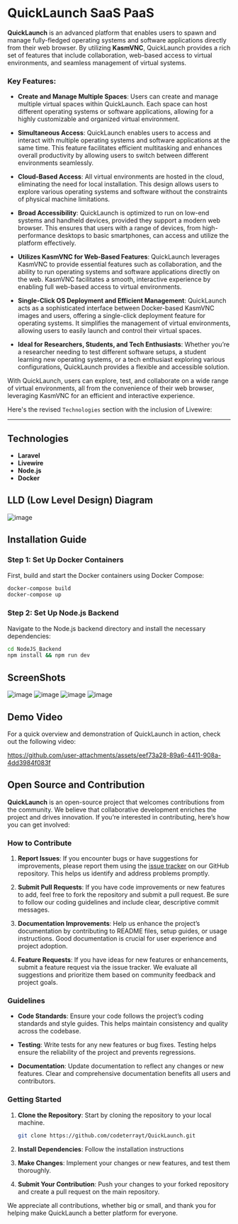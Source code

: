 # QuickLaunch SaaS PaaS
**QuickLaunch** is an advanced platform that enables users to spawn and manage fully-fledged operating systems and software applications directly from their web browser. By utilizing **KasmVNC**, QuickLaunch provides a rich set of features that include collaboration, web-based access to virtual environments, and seamless management of virtual systems.

### Key Features:

- **Create and Manage Multiple Spaces**: Users can create and manage multiple virtual spaces within QuickLaunch. Each space can host different operating systems or software applications, allowing for a highly customizable and organized virtual environment.

- **Simultaneous Access**: QuickLaunch enables users to access and interact with multiple operating systems and software applications at the same time. This feature facilitates efficient multitasking and enhances overall productivity by allowing users to switch between different environments seamlessly.

- **Cloud-Based Access**: All virtual environments are hosted in the cloud, eliminating the need for local installation. This design allows users to explore various operating systems and software without the constraints of physical machine limitations.

- **Broad Accessibility**: QuickLaunch is optimized to run on low-end systems and handheld devices, provided they support a modern web browser. This ensures that users with a range of devices, from high-performance desktops to basic smartphones, can access and utilize the platform effectively.

- **Utilizes KasmVNC for Web-Based Features**: QuickLaunch leverages KasmVNC to provide essential features such as collaboration, and the ability to run operating systems and software applications directly on the web. KasmVNC facilitates a smooth, interactive experience by enabling full web-based access to virtual environments.

- **Single-Click OS Deployment and Efficient Management**: QuickLaunch acts as a sophisticated interface between Docker-based KasmVNC images and users, offering a single-click deployment feature for operating systems. It simplifies the management of virtual environments, allowing users to easily launch and control their virtual spaces.

- **Ideal for Researchers, Students, and Tech Enthusiasts**: Whether you’re a researcher needing to test different software setups, a student learning new operating systems, or a tech enthusiast exploring various configurations, QuickLaunch provides a flexible and accessible solution.

With QuickLaunch, users can explore, test, and collaborate on a wide range of virtual environments, all from the convenience of their web browser, leveraging KasmVNC for an efficient and interactive experience.

Here's the revised `Technologies` section with the inclusion of Livewire:

---

## Technologies

- **Laravel**
- **Livewire**
- **Node.js**
- **Docker**

## LLD (Low Level Design) Diagram
![image](https://github.com/user-attachments/assets/aae8e9be-f748-4030-9c21-0aa43f2c3a8a)


## Installation Guide

### Step 1: Set Up Docker Containers

First, build and start the Docker containers using Docker Compose:

```bash
docker-compose build
docker-compose up
```

### Step 2: Set Up Node.js Backend

Navigate to the Node.js backend directory and install the necessary dependencies:

```bash
cd NodeJS_Backend
npm install && npm run dev
```

## ScreenShots 
![image](https://github.com/user-attachments/assets/eca2878b-bd9c-4610-b0a5-b0c483a4723c)
![image](https://github.com/user-attachments/assets/b83044af-461e-417d-a402-b5d44804509f)
![image](https://github.com/user-attachments/assets/52da08df-d8aa-4b00-a4ea-6484a99f673d)
![image](https://github.com/user-attachments/assets/85588907-c887-4e86-b4aa-526138fd53a3)



## Demo Video
For a quick overview and demonstration of QuickLaunch in action, check out the following video:


https://github.com/user-attachments/assets/eef73a28-89a6-4411-908a-4dd3984f083f





## Open Source and Contribution

**QuickLaunch** is an open-source project that welcomes contributions from the community. We believe that collaborative development enriches the project and drives innovation. If you’re interested in contributing, here’s how you can get involved:

### How to Contribute

1. **Report Issues**: If you encounter bugs or have suggestions for improvements, please report them using the [issue tracker](#) on our GitHub repository. This helps us identify and address problems promptly.

2. **Submit Pull Requests**: If you have code improvements or new features to add, feel free to fork the repository and submit a pull request. Be sure to follow our coding guidelines and include clear, descriptive commit messages.

3. **Documentation Improvements**: Help us enhance the project’s documentation by contributing to README files, setup guides, or usage instructions. Good documentation is crucial for user experience and project adoption.

4. **Feature Requests**: If you have ideas for new features or enhancements, submit a feature request via the issue tracker. We evaluate all suggestions and prioritize them based on community feedback and project goals.

<!-- 5. **Join the Community**: Engage with other contributors and users by joining discussions on our [discussion forum](#) or [chat channel](#). Collaboration and sharing ideas can lead to valuable insights and improvements. -->

### Guidelines

- **Code Standards**: Ensure your code follows the project’s coding standards and style guides. This helps maintain consistency and quality across the codebase.

- **Testing**: Write tests for any new features or bug fixes. Testing helps ensure the reliability of the project and prevents regressions.

- **Documentation**: Update documentation to reflect any changes or new features. Clear and comprehensive documentation benefits all users and contributors.

### Getting Started

1. **Clone the Repository**: Start by cloning the repository to your local machine.

   ```bash
   git clone https://github.com/codeterrayt/QuickLaunch.git
   ```
2. **Install Dependencies**: Follow the installation instructions 
3. **Make Changes**: Implement your changes or new features, and test them thoroughly.
4. **Submit Your Contribution**: Push your changes to your forked repository and create a pull request on the main repository.

We appreciate all contributions, whether big or small, and thank you for helping make QuickLaunch a better platform for everyone.


